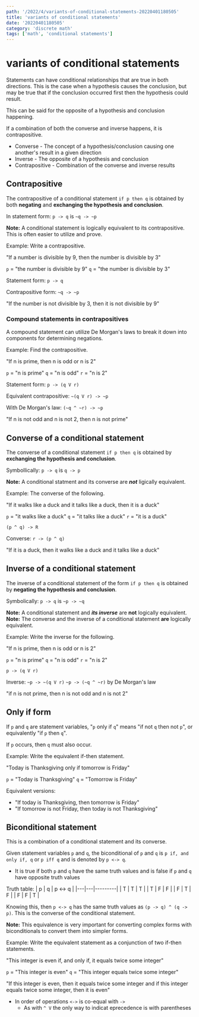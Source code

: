 ```yaml
---
path: '/2022/4/variants-of-conditional-statements-20220401180505'
title: 'variants of conditional statements'
date: '20220401180505'
category: 'discrete math'
tags: ['math', 'conditional statements']
---
```


# variants of conditional statements
Statements can have conditional relationships that are true in both directions. This
is the case when a hypothesis causes the conclusion, but may be true that if the
conclusion occurred first then the hypothesis could result.

This can be said for the opposite of a hypothesis and conclusion happening.

If a combination of both the converse and inverse happens, it is contrapositive.

* Converse - The concept of a hypothesis/conclusion causing one another's result in
a given direction
* Inverse - The opposite of a hypothesis and conclusion
* Contrapositive - Combination of the converse and inverse results

## Contrapositive
The contrapositive of a conditional statement `if p then q` is obtained by both
**negating** and **exchanging the hypothesis and conclusion**.

In statement form:
`p -> q` is `~q -> ~p`

**Note:** A conditional statement is logically equivalent to its contrapositive.
This is often easier to utilize and prove.

Example:
Write a contrapositive.

"If a number is divisible by 9, then the number is divisible by 3"

`p` = "the number is divisible by 9"
`q` = "the number is divisible by 3"

Statement form:
`p -> q`

Contrapositive form:
`~q -> ~p`

"If the number is not divisible by 3, then it is not divisible by 9"

### Compound statements in contrapositives
A compound statement can utilize De Morgan's laws to break it down into components
for determining negations.

Example:
Find the contrapositive.

"If n is prime, then n is odd or n is 2"

`p` = "n is prime"
`q` = "n is odd"
`r` = "n is 2"

Statement form:
`p -> (q V r)`

Equivalent contrapositive:
`~(q V r) -> ~p`

With De Morgan's law:
`(~q ^ ~r) -> ~p`

"If n is not odd and n is not 2, then n is not prime"

## Converse of a conditional statement
The converse of a conditional statement `if p then q` is obtained by **exchanging
the hypothesis and conclusion**.

Symbollically:
`p -> q` is `q -> p`

**Note:** A conditional statment and its converse are ***not*** ligically equivalent.

Example:
The converse of the following.

"If it walks like a duck and it talks like a duck, then it is a duck"

`p` = "it walks like a duck"
`q` = "it talks like a duck"
`r` = "it is a duck"

`(p ^ q) -> R`

Converse:
`r -> (p ^ q)`

"If it is a duck, then it walks like a duck and it talks like a duck"

## Inverse of a conditional statement
The inverse of a conditional statement of the form `if p then q` is obtained
by **negating the hypothesis and conclusion**.

Symbolically:
`p -> q` is `~p -> ~q`

**Note:** A conditional statement and ***its inverse*** are **not** logically equivalent.
**Note:** The converse and the inverse of a conditional statement **are** logically equivalent.

Example:
Write the inverse for the following.

"If n is prime, then n is odd or n is 2"

`p` = "n is prime"
`q` = "n is odd"
`r` = "n is 2"

`p -> (q V r)`

Inverse:
`~p -> ~(q V r)`
`~p -> (~q ^ ~r)` by De Morgan's law

"if n is not prime, then n is not odd and n is not 2"

## Only if form
If `p` and `q` are statement variables, "`p` only if `q`" means "if not `q` then not `p`",
or equivalently "if `p` then `q`".

If `p` occurs, then `q` must also occur.

Example:
Write the equivalent if-then statement.

"Today is Thanksgiving only if tomorrow is Friday"

`p` = "Today is Thanksgiving"
`q` = "Tomorrow is Friday"

Equivalent versions:
* "If today is Thanksgiving, then tomorrow is Friday"
* "If tomorrow is not Friday, then today is not Thanksgiving"

## Biconditional statement
This is a combination of a conditional statement and its converse.

Given statement variables `p` and `q`, the biconditional of `p` and `q` is
`p if, and only if, q` or `p iff q` and is denoted by `p <-> q`.

* It is true if both `p` and `q` have the same truth values and is false if
`p` and `q` have opposite truth values

Truth table:
| p | q | p <-> q |
|---|---|---------|
| T | T |    T    |
| T | F |    F    |
| F | T |    F    |
| F | F |    T    |

Knowing this, then `p <-> q` has the same truth values as `(p -> q) ^ (q -> p)`.
This is the converse of the conditional statement.

**Note:** This equivalence is very important for converting complex forms with biconditionals
to convert them into simpler forms.

Example:
Write the equivalent statement as a conjunction of two if-then statements.

"This integer is even if, and only if, it equals twice some integer"

`p` = "This integer is even"
`q` = "This integer equals twice some integer"

"If this integer is even, then it equals twice some integer and if this integer
equals twice some integer, then it is even"

* In order of operations `<->` is co-equal with `->`
    * As with `^ V` the only way to indicat eprecedence is with parentheses

